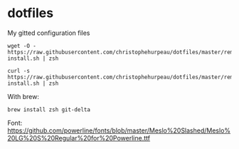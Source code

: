 dotfiles
=============

My gitted configuration files

```
wget -O - https://raw.githubusercontent.com/christophehurpeau/dotfiles/master/remote-install.sh | zsh
```

```
curl -s https://raw.githubusercontent.com/christophehurpeau/dotfiles/master/remote-install.sh | zsh
```

With brew:

```
brew install zsh git-delta
```


Font: https://github.com/powerline/fonts/blob/master/Meslo%20Slashed/Meslo%20LG%20S%20Regular%20for%20Powerline.ttf
